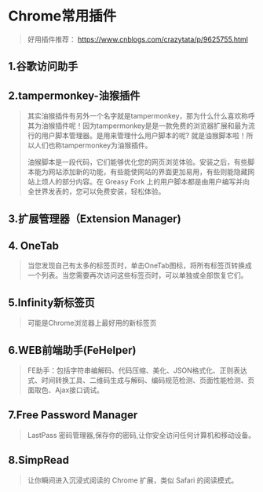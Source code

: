 # Chrome常用插件

> 好用插件推荐： https://www.cnblogs.com/crazytata/p/9625755.html

## 1.谷歌访问助手



## 2.tampermonkey-油猴插件

>其实油猴插件有另外一个名字就是tampermonkey，那为什么什么喜欢称呼其为油猴插件呢！因为tampermonkey是是一款免费的浏览器扩展和最为流行的用户脚本管理器。是用来管理什么用户脚本的呢? 就是油猴脚本啦！所以人们也称tampermonkey为油猴插件。
>
>油猴脚本是一段代码，它们能够优化您的网页浏览体验。安装之后，有些脚本能为网站添加新的功能，有些能使网站的界面更加易用，有些则能隐藏网站上烦人的部分内容。在 Greasy Fork 上的用户脚本都是由用户编写并向全世界发表的，您可以免费安装，轻松体验。
>
>


## 3.扩展管理器（Extension Manager)

## 4. OneTab 
>当您发现自己有太多的标签页时，单击OneTab图标，将所有标签页转换成一个列表。当您需要再次访问这些标签页时，可以单独或全部恢复它们。

## 5.Infinity新标签页
>可能是Chrome浏览器上最好用的新标签页

## 6.WEB前端助手(FeHelper)
>FE助手：包括字符串编解码、代码压缩、美化、JSON格式化、正则表达式、时间转换工具、二维码生成与解码、编码规范检测、页面性能检测、页面取色、Ajax接口调试。

## 7.Free Password Manager
>LastPass 密码管理器,保存你的密码,让你安全访问任何计算机和移动设备。

## 8.SimpRead
>让你瞬间进入沉浸式阅读的 Chrome 扩展，类似 Safari 的阅读模式。

